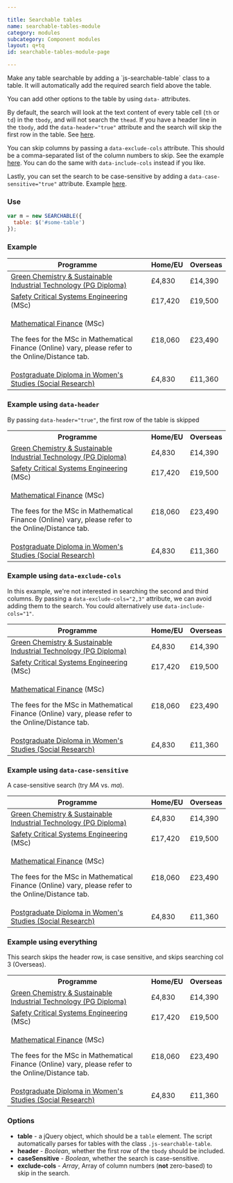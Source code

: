 ```yaml
---

title: Searchable tables
name: searchable-tables-module
category: modules
subcategory: Component modules
layout: q+tq
id: searchable-tables-module-page

---
```


<div class="lead"><p>Make any table searchable by adding a `js-searchable-table` class to a table. It will automatically add the required search field above the table.</p></div>

You can add other options to the table by using `data-` attributes.

By default, the search will look at the text content of every table cell (`th` or `td`) in the `tbody`, and will not search the `thead`. If you have a header line in the `tbody`, add the `data-header="true"` attribute and the search will skip the first row in the table. See [here](#example-using-data-header-).

You can skip columns by passing a `data-exclude-cols` attribute. This should be a comma-separated list of the column numbers to skip. See the example [here](#example-using-data-exclude-cols-). You can do the same with `data-include-cols` instead if you like.

Lastly, you can set the search to be case-sensitive by adding a `data-case-sensitive="true"` attribute. Example [here](#example-using-data-case-sensitive-).


### Use

```javascript
var m = new SEARCHABLE({
  table: $('#some-table')
});
```
### Example

<table class="js-searchable-table">
  <thead>
    <tr>
      <th>Programme</th>
      <th>Home/EU</th>
      <th>Overseas</th>
    </tr>
  </thead>
  <tbody>
    <tr>
      <td><a href="http://www.york.ac.uk/chemistry/postgraduate/taught/">Green Chemistry &amp; Sustainable Industrial Technology (PG Diploma)</a></td>
      <td>&pound;4,830</td>
      <td>&pound;14,390</td>
    </tr>
    <tr>
      <td><a href="http://www.cs.york.ac.uk/postgraduate/taught-courses/msc-scse/">Safety Critical Systems Engineering</a> (MSc)</td>
      <td>&pound;17,420</td>
      <td>&pound;19,500</td>
    </tr>
    <tr>
      <td>
        <p><a href="http://maths.york.ac.uk/www/MscfinMscmathfin">Mathematical Finance</a> (MSc)</p>
        <p>The fees for the MSc in Mathematical Finance (Online) vary, please refer to the Online/Distance tab.</p>
      </td>
      <td>&pound;18,060</td>
      <td>&pound;23,490</td>
    </tr>
    <tr>
      <td><a href="http://www.york.ac.uk/inst/cws/prospective/dip.htm">Postgraduate Diploma in Women's Studies (Social Research)</a></td>
      <td>&pound;4,830</td>
      <td>&pound;11,360</td>
    </tr>
  </tbody>
</table>

### Example using `data-header`

By passing `data-header="true"`, the first row of the table is skipped

<table class="js-searchable-table" data-header="true">
  <tbody>
    <tr>
      <th>Programme</th>
      <th>Home/EU</th>
      <th>Overseas</th>
    </tr>
    <tr>
      <td><a href="http://www.york.ac.uk/chemistry/postgraduate/taught/">Green Chemistry &amp; Sustainable Industrial Technology (PG Diploma)</a></td>
      <td>&pound;4,830</td>
      <td>&pound;14,390</td>
    </tr>
    <tr>
      <td><a href="http://www.cs.york.ac.uk/postgraduate/taught-courses/msc-scse/">Safety Critical Systems Engineering</a> (MSc)</td>
      <td>&pound;17,420</td>
      <td>&pound;19,500</td>
    </tr>
    <tr>
      <td>
        <p><a href="http://maths.york.ac.uk/www/MscfinMscmathfin">Mathematical Finance</a> (MSc)</p>
        <p>The fees for the MSc in Mathematical Finance (Online) vary, please refer to the Online/Distance tab.</p>
      </td>
      <td>&pound;18,060</td>
      <td>&pound;23,490</td>
    </tr>
    <tr>
      <td><a href="http://www.york.ac.uk/inst/cws/prospective/dip.htm">Postgraduate Diploma in Women's Studies (Social Research)</a></td>
      <td>&pound;4,830</td>
      <td>&pound;11,360</td>
    </tr>
  </tbody>
</table>

### Example using `data-exclude-cols`

In this example, we're not interested in searching the second and third columns. By passing a `data-exclude-cols="2,3"` attribute, we can avoid adding them to the search. You could alternatively use `data-include-cols="1"`.

<table class="js-searchable-table" data-exclude-cols="2,3">
  <thead>
    <tr>
      <th>Programme</th>
      <th>Home/EU</th>
      <th>Overseas</th>
    </tr>
  </thead>
  <tbody>
    <tr>
      <td><a href="http://www.york.ac.uk/chemistry/postgraduate/taught/">Green Chemistry &amp; Sustainable Industrial Technology (PG Diploma)</a></td>
      <td>&pound;4,830</td>
      <td>&pound;14,390</td>
    </tr>
    <tr>
      <td><a href="http://www.cs.york.ac.uk/postgraduate/taught-courses/msc-scse/">Safety Critical Systems Engineering</a> (MSc)</td>
      <td>&pound;17,420</td>
      <td>&pound;19,500</td>
    </tr>
    <tr>
      <td>
        <p><a href="http://maths.york.ac.uk/www/MscfinMscmathfin">Mathematical Finance</a> (MSc)</p>
        <p>The fees for the MSc in Mathematical Finance (Online) vary, please refer to the Online/Distance tab.</p>
      </td>
      <td>&pound;18,060</td>
      <td>&pound;23,490</td>
    </tr>
    <tr>
      <td><a href="http://www.york.ac.uk/inst/cws/prospective/dip.htm">Postgraduate Diploma in Women's Studies (Social Research)</a></td>
      <td>&pound;4,830</td>
      <td>&pound;11,360</td>
    </tr>
  </tbody>
</table>

### Example using `data-case-sensitive`

A case-sensitive search (try _MA_ vs. _ma_).

<table class="js-searchable-table" data-case-sensitive="true">
  <thead>
    <tr>
      <th>Programme</th>
      <th>Home/EU</th>
      <th>Overseas</th>
    </tr>
  </thead>
  <tbody>
    <tr>
      <td><a href="http://www.york.ac.uk/chemistry/postgraduate/taught/">Green Chemistry &amp; Sustainable Industrial Technology (PG Diploma)</a></td>
      <td>&pound;4,830</td>
      <td>&pound;14,390</td>
    </tr>
    <tr>
      <td><a href="http://www.cs.york.ac.uk/postgraduate/taught-courses/msc-scse/">Safety Critical Systems Engineering</a> (MSc)</td>
      <td>&pound;17,420</td>
      <td>&pound;19,500</td>
    </tr>
    <tr>
      <td>
        <p><a href="http://maths.york.ac.uk/www/MscfinMscmathfin">Mathematical Finance</a> (MSc)</p>
        <p>The fees for the MSc in Mathematical Finance (Online) vary, please refer to the Online/Distance tab.</p>
      </td>
      <td>&pound;18,060</td>
      <td>&pound;23,490</td>
    </tr>
    <tr>
      <td><a href="http://www.york.ac.uk/inst/cws/prospective/dip.htm">Postgraduate Diploma in Women's Studies (Social Research)</a></td>
      <td>&pound;4,830</td>
      <td>&pound;11,360</td>
    </tr>
  </tbody>
</table>

### Example using everything

This search skips the header row, is case sensitive, and skips searching col 3 (Overseas).

<table class="js-searchable-table" data-header="true" data-exclude-cols="3" data-case-sensitive="true">
  <tbody>
    <tr>
      <th>Programme</th>
      <th>Home/EU</th>
      <th>Overseas</th>
    </tr>
    <tr>
      <td><a href="http://www.york.ac.uk/chemistry/postgraduate/taught/">Green Chemistry &amp; Sustainable Industrial Technology (PG Diploma)</a></td>
      <td>&pound;4,830</td>
      <td>&pound;14,390</td>
    </tr>
    <tr>
      <td><a href="http://www.cs.york.ac.uk/postgraduate/taught-courses/msc-scse/">Safety Critical Systems Engineering</a> (MSc)</td>
      <td>&pound;17,420</td>
      <td>&pound;19,500</td>
    </tr>
    <tr>
      <td>
        <p><a href="http://maths.york.ac.uk/www/MscfinMscmathfin">Mathematical Finance</a> (MSc)</p>
        <p>The fees for the MSc in Mathematical Finance (Online) vary, please refer to the Online/Distance tab.</p>
      </td>
      <td>&pound;18,060</td>
      <td>&pound;23,490</td>
    </tr>
    <tr>
      <td><a href="http://www.york.ac.uk/inst/cws/prospective/dip.htm">Postgraduate Diploma in Women's Studies (Social Research)</a></td>
      <td>&pound;4,830</td>
      <td>&pound;11,360</td>
    </tr>
  </tbody>
</table>

### Options

 * **table** - a jQuery object, which should be a `table` element. The script automatically parses for tables with the class `.js-searchable-table`.
 * **header** - _Boolean_, whether the first row of the `tbody` should be included.
 * **caseSensitive** - _Boolean_, whether the search is case-sensitive.
 * **exclude-cols** - _Array_, Array of column numbers (**not** zero-based) to skip in the search.

